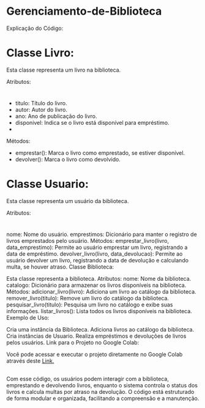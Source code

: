# Gerenciamento-de-Biblioteca

Explicação do Código:

# Classe Livro:

Esta classe representa um livro na biblioteca.

Atributos:
#
- titulo: Título do livro.
- autor: Autor do livro.
- ano: Ano de publicação do livro.
- disponivel: Indica se o livro está disponível para empréstimo.
- 
Métodos:

- emprestar(): Marca o livro como emprestado, se estiver disponível.
- devolver(): Marca o livro como devolvido.
 
# Classe Usuario:

Esta classe representa um usuário da biblioteca.

Atributos:
#
nome: Nome do usuário.
emprestimos: Dicionário para manter o registro de livros emprestados pelo usuário.
Métodos:
emprestar_livro(livro, data_emprestimo): Permite ao usuário emprestar um livro, registrando a data de empréstimo.
devolver_livro(livro, data_devolucao): Permite ao usuário devolver um livro, registrando a data de devolução e calculando multa, se houver atraso.
Classe Biblioteca:

Esta classe representa a biblioteca.
Atributos:
nome: Nome da biblioteca.
catalogo: Dicionário para armazenar os livros disponíveis na biblioteca.
Métodos:
adicionar_livro(livro): Adiciona um livro ao catálogo da biblioteca.
remover_livro(titulo): Remove um livro do catálogo da biblioteca.
pesquisar_livro(titulo): Pesquisa um livro no catálogo e exibe suas informações.
listar_livros(): Lista todos os livros disponíveis na biblioteca.
Exemplo de Uso:

Cria uma instância da Biblioteca.
Adiciona livros ao catálogo da biblioteca.
Cria instâncias de Usuario.
Realiza empréstimos e devoluções de livros pelos usuários.
Link para o Projeto no Google Colab:

Você pode acessar e executar o projeto diretamente no Google Colab através deste [Link.](https://colab.research.google.com/drive/1mgkBiuMjcCpdiAlsy0ifShwkrhjx0EtG?usp=sharing)

##

Com esse código, os usuários podem interagir com a biblioteca, emprestando e devolvendo livros, enquanto o sistema controla o status dos livros e calcula multas por atraso na devolução. O código está estruturado de forma modular e organizada, facilitando a compreensão e a manutenção.
